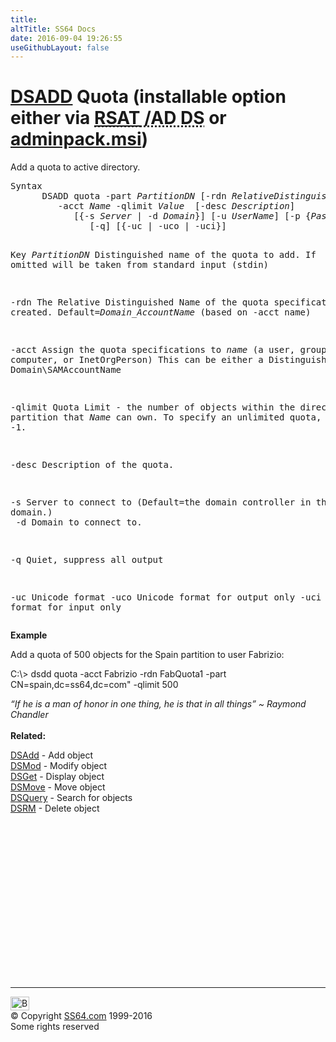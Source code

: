 ```yaml
---
title:
altTitle: SS64 Docs
date: 2016-09-04 19:26:55
useGithubLayout: false
---
```

<!-- #BeginLibraryItem "/Library/head_nt.lbi" --><!-- #EndLibraryItem --><h1><a href="dsadd.html">DSADD</a> Quota  (installable option either via <abbr title="Remote Server Administrative Tools / Active Directory Domain Services"><a href="../links/windows.html">RSAT</a> /AD DS</abbr> or <a href="../links/windows.html">adminpack.msi</a>)</h1>
<p>Add a quota to active directory.</p>
<pre>Syntax
      DSADD quota -part <i>PartitionDN</i> [-rdn <i>RelativeDistinguishedName</i>]
         -acct <i>Name</i> -qlimit <i>Value</i>  [-desc <i>Description</i>] 
            [{-s <i>Server</i> | -d <i>Domain</i>}] [-u <i>UserName</i>] [-p {<i>Password</i> | *}]
               [-q] [{-uc | -uco | -uci}]

Key
   <i>PartitionDN</i>  Distinguished name of the quota to add.
            If omitted will be taken from standard input (stdin)

   -rdn     The Relative Distinguished Name of the quota specification to be created.
            Default=<i>Domain_AccountName</i> (based on -acct name)

   -acct    Assign the quota specifications to <i>name</i> (a user, group, computer, or InetOrgPerson)
            This can be either a Distinguished Name or Domain\SAMAccountName

   -qlimit  Quota Limit - the number of objects within the directory partition that <i>Name</i> can own.
            To specify an unlimited quota, use -1.

   -desc    Description of the quota. 

   -s       Server to connect to (Default=the domain controller in the logon domain.)<br>   -d       Domain to connect to.

   -q       Quiet, suppress all output

   -uc      Unicode format
   -uco     Unicode format for output only
   -uci     Unicode format for input only</pre>
<p><b>Example</b></p>
<p>Add a quota of 500 objects for the <span class="code">Spain</span> partition to user Fabrizio:</p>
<p class="code">C:\&gt; dsdd quota -acct Fabrizio -rdn FabQuota1 -part CN=spain,dc=ss64,dc=com"  -qlimit 500</p>
<p> <i class="quote">“If he is a man of honor in one thing, he is that in all things” ~ Raymond Chandler</i><br>
  <br>
<b> Related:</b></p>
<p><a href="dsadd.html">DSAdd</a> - Add object<br>
<a href="dsmod.html">DSMod</a> - Modify object<br>
<a href="dsget.html">DSGet</a> - Display object <br>
<a href="dsmove.html">DSMove</a> - Move object<br>
<a href="dsquery.html">DSQuery</a> - Search for objects <br>
<a href="dsrm.html">DSRM</a> - Delete object</p><!-- #BeginLibraryItem "/Library/foot_nt.lbi" --><p>
<!-- windows300 -->
<ins class="adsbygoogle" style="display:inline-block;width:300px;height:250px" data-ad-client="ca-pub-6140977852749469" data-ad-slot="7649547908"></ins>
<script>
(adsbygoogle = window.adsbygoogle || []).push({});
</script></p>
<hr>
<div id="bl" class="footer"><a href="dsadd-quota.html#"><img src="../images/top.png" width="30" height="22" alt="Back to the Top"></a></div>
<div id="br" class="footer, tagline">© Copyright <a href="../index.html">SS64.com</a> 1999-2016<br>
Some rights reserved</div><!-- #EndLibraryItem -->

